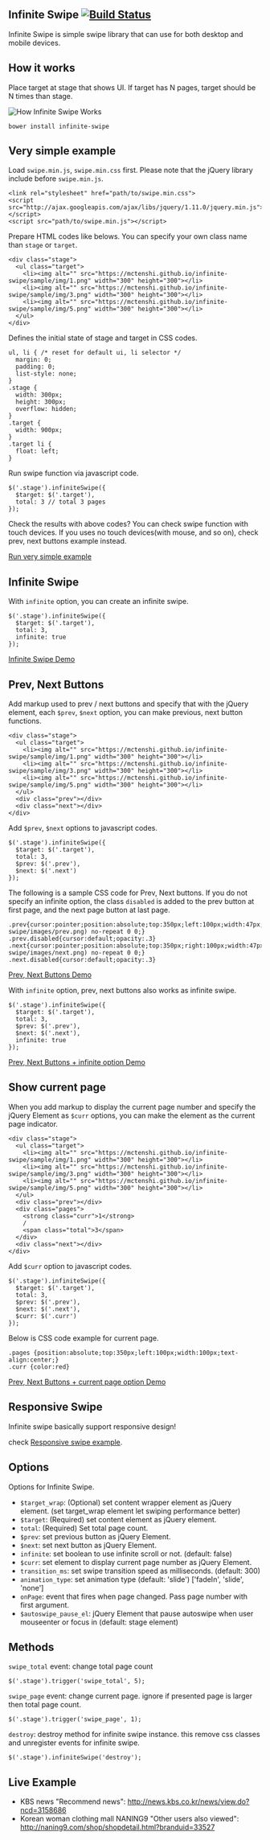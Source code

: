 ## Infinite Swipe [![Build Status](https://travis-ci.org/mctenshi/infinite-swipe.png?branch=master)](https://travis-ci.org/mctenshi/infinite-swipe)

Infinite Swipe is simple swipe library that can use for both desktop and mobile
devices.


How it works
------------

Place target at stage that shows UI. If target has N pages, target should be
N times than stage.

![How Infinite Swipe Works](images/howitworks.png)

    bower install infinite-swipe

Very simple example
-------------------

Load `swipe.min.js`, `swipe.min.css` first.
Please note that the jQuery library include before `swipe.min.js`.

    <link rel="stylesheet" href="path/to/swipe.min.css">
    <script src="http://ajax.googleapis.com/ajax/libs/jquery/1.11.0/jquery.min.js"></script>
    <script src="path/to/swipe.min.js"></script>

Prepare HTML codes like belows.
You can specify your own class name than `stage` or `target`.

    <div class="stage">
      <ul class="target">
        <li><img alt="" src="https://mctenshi.github.io/infinite-swipe/sample/img/1.png" width="300" height="300"></li>
        <li><img alt="" src="https://mctenshi.github.io/infinite-swipe/sample/img/3.png" width="300" height="300"></li>
        <li><img alt="" src="https://mctenshi.github.io/infinite-swipe/sample/img/5.png" width="300" height="300"></li>
      </ul>
    </div>

Defines the initial state of stage and target in CSS codes.


    ul, li { /* reset for default ui, li selector */
      margin: 0;
      padding: 0;
      list-style: none;
    }
    .stage {
      width: 300px;
      height: 300px;
      overflow: hidden;
    }
    .target {
      width: 900px;
    }
    .target li {
      float: left;
    }

Run swipe function via javascript code.

    $('.stage').infiniteSwipe({
      $target: $('.target'),
      total: 3 // total 3 pages
    });

Check the results with above codes? You can check swipe function with touch
devices. If you uses no touch devices(with mouse, and so on), check
prev, next buttons example instead.

[Run very simple example](http://jsfiddle.net/r4o574ax/1/)



Infinite Swipe
--------------

With `infinite` option, you can create an infinite swipe.

    $('.stage').infiniteSwipe({
      $target: $('.target'),
      total: 3,
      infinite: true
    });

[Infinite Swipe Demo](http://jsfiddle.net/5ghbg1j3/1/)



Prev, Next Buttons
------------------

Add markup used to prev / next buttons and specify that with the jQuery element,
each `$prev`, `$next` option, you can make previous, next button functions.

    <div class="stage">
      <ul class="target">
        <li><img alt="" src="https://mctenshi.github.io/infinite-swipe/sample/img/1.png" width="300" height="300"></li>
        <li><img alt="" src="https://mctenshi.github.io/infinite-swipe/sample/img/3.png" width="300" height="300"></li>
        <li><img alt="" src="https://mctenshi.github.io/infinite-swipe/sample/img/5.png" width="300" height="300"></li>
      </ul>
      <div class="prev"></div>
      <div class="next"></div>
    </div>

Add `$prev`, `$next` options to javascript codes.

    $('.stage').infiniteSwipe({
      $target: $('.target'),
      total: 3,
      $prev: $('.prev'),
      $next: $('.next')
    });

The following is a sample CSS code for Prev, Next buttons.
If you do not specify an infinite option, the class `disabled` is added to
the prev button at first page, and the next page button at last page.

    .prev{cursor:pointer;position:absolute;top:350px;left:100px;width:47px;height:25px;background:url(http://mctenshi.github.io/infinite-swipe/images/prev.png) no-repeat 0 0;}
    .prev.disabled{cursor:default;opacity:.3}
    .next{cursor:pointer;position:absolute;top:350px;right:100px;width:47px;height:25px;background:url(http://mctenshi.github.io/infinite-swipe/images/next.png) no-repeat 0 0;}
    .next.disabled{cursor:default;opacity:.3}

[Prev, Next Buttons Demo](http://jsfiddle.net/ebk03jzz/1/)

With `infinite` option, prev, next buttons also works as infinite swipe.

    $('.stage').infiniteSwipe({
      $target: $('.target'),
      total: 3,
      $prev: $('.prev'),
      $next: $('.next'),
      infinite: true
    });

[Prev, Next Buttons + infinite option Demo](http://jsfiddle.net/h03k7368/2/)


Show current page
------------------

When you add markup to display the current page number and
specify the jQuery Element as `$curr` options, you can make the element
as the current page indicator.

    <div class="stage">
      <ul class="target">
        <li><img alt="" src="https://mctenshi.github.io/infinite-swipe/sample/img/1.png" width="300" height="300"></li>
        <li><img alt="" src="https://mctenshi.github.io/infinite-swipe/sample/img/3.png" width="300" height="300"></li>
        <li><img alt="" src="https://mctenshi.github.io/infinite-swipe/sample/img/5.png" width="300" height="300"></li>
      </ul>
      <div class="prev"></div>
      <div class="pages">
        <strong class="curr">1</strong>
        /
        <span class="total">3</span>
      </div>
      <div class="next"></div>
    </div>

Add `$curr` option to javascript codes.

    $('.stage').infiniteSwipe({
      $target: $('.target'),
      total: 3,
      $prev: $('.prev'),
      $next: $('.next'),
      $curr: $('.curr')
    });

Below is CSS code example for current page.

    .pages {position:absolute;top:350px;left:100px;width:100px;text-align:center;}
    .curr {color:red}

[Prev, Next Buttons + current page option Demo](http://jsfiddle.net/1dj6yyun/)

Responsive Swipe
----------------

Infinite swipe basically support responsive design!

check [Responsive swipe example](https://mctenshi.github.io/infinite-swipe/sample/responsive.html).


Options
-------

Options for Infinite Swipe.

 * `$target_wrap`: (Optional) set content wrapper element as jQuery element.
    (set target\_wrap element let swiping performance better)
 * `$target`: (Required) set content element as jQuery element.
 * `total`: (Required) Set total page count.
 * `$prev`: set previous button as jQuery Element.
 * `$next`: set next button as jQuery Element.
 * `infinite`: set boolean to use infinite scroll or not. (default: false)
 * `$curr`: set element to display current page number as jQuery Element.
 * `transition_ms`: set swipe transition speed as milliseconds. (default: 300)
 * `animation_type`: set animation type (default: 'slide') ['fadeIn', 'slide', 'none']
 * `onPage`: event that fires when page changed. Pass page number with
     first argument.
 * `$autoswipe_pause_el`: jQuery Element that pause autoswipe when user
     mouseenter or focus in (default: stage element)


Methods
-------

`swipe_total` event: change total page count

    $('.stage').trigger('swipe_total', 5);

`swipe_page` event: change current page. ignore if presented page is
larger then total page count.

    $('.stage').trigger('swipe_page', 1);

`destroy`: destroy method for infinite swipe instance.
this remove css classes and unregister events for infinite swipe.

    $('.stage').infiniteSwipe('destroy');


Live Example
------------

 * KBS news "Recommend news": http://news.kbs.co.kr/news/view.do?ncd=3158686
 * Korean woman clothing mall NANING9 "Other users also viewed": http://naning9.com/shop/shopdetail.html?branduid=33527
